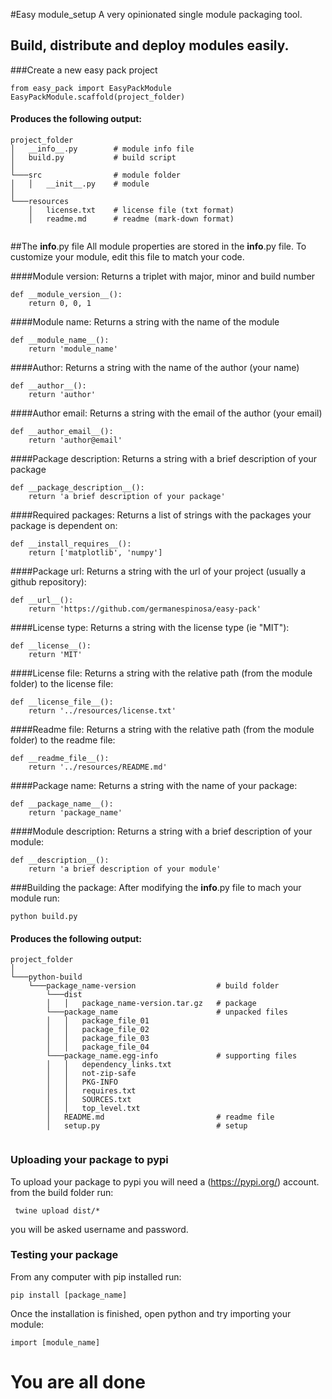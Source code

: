 #Easy module_setup
A very opinionated single module packaging tool.

## Build, distribute and deploy modules easily.

###Create a new easy pack project
```
from easy_pack import EasyPackModule
EasyPackModule.scaffold(project_folder)
```
#### Produces the following output:
```
project_folder 
│   __info__.py        # module info file
│   build.py           # build script
│   
└───src                # module folder
│   │   __init__.py    # module 
│
└───resources
    │   license.txt    # license file (txt format)
    │   readme.md      # readme (mark-down format)
   
```

##The __info__.py file
All module properties are stored in the __info__.py file.
To customize your module, edit this file to match your code.

####Module version:
Returns a triplet with major, minor and build number
```
def __module_version__():
	return 0, 0, 1 
```

####Module name:
Returns a string with the name of the module 
```
def __module_name__():
	return 'module_name' 
```

####Author:
Returns a string with the name of the author (your name)
```
def __author__():
	return 'author' 
```

####Author email:
Returns a string with the email of the author (your email)
```
def __author_email__():
	return 'author@email'  
```

####Package description:
Returns a string with a brief description of your package
```
def __package_description__():
	return 'a brief description of your package'  
```


####Required packages:
Returns a list of strings with the packages your package is dependent on: 
```
def __install_requires__():
    return ['matplotlib', 'numpy']  
```

####Package url:
Returns a string with the url of your project (usually a github repository):
```
def __url__():
	return 'https://github.com/germanespinosa/easy-pack' 
```

####License type:
Returns a string with the license type (ie "MIT"):
```
def __license__():
	return 'MIT' 
```

####License file:
Returns a string with the relative path (from the module folder) to the license file: 
```
def __license_file__():
    return '../resources/license.txt' 
```


####Readme file:
Returns a string with the relative path (from the module folder) to the readme file:
```
def __readme_file__():
	return '../resources/README.md' 
```

####Package name:
Returns a string with the name of your package:
```
def __package_name__():
	return 'package_name' 
```

####Module description:
Returns a string with a brief description of your module:
```
def __description__():
    return 'a brief description of your module' 
```

###Building the package:
After modifying the __info__.py file to mach your module run:
```
python build.py 
```

#### Produces the following output:
```
project_folder 
│   
└───python-build                              
    └───package_name-version                  # build folder
        └───dist
        │   │   package_name-version.tar.gz   # package
        └───package_name                      # unpacked files
        │   │   package_file_01               
        │   │   package_file_02  
        │   │   package_file_03  
        │   │   package_file_04  
        └───package_name.egg-info             # supporting files
        │   │   dependency_links.txt  
        │   │   not-zip-safe
        │   │   PKG-INFO  
        │   │   requires.txt  
        │   │   SOURCES.txt  
        │   │   top_level.txt  
        │   README.md                         # readme file
        │   setup.py                          # setup
        
```

### Uploading your package to pypi
To upload your package to pypi you will need a (https://pypi.org/) account.
from the build folder run:
```
 twine upload dist/*
```
you will be asked username and password.


### Testing your package
From any computer with pip installed run:
```
pip install [package_name]
```
Once the installation is finished, open python and try importing your module:
```
import [module_name] 
```

# You are all done